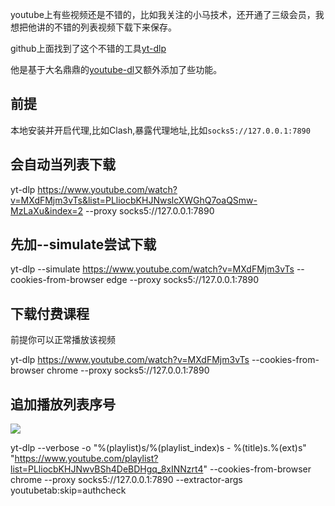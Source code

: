 youtube上有些视频还是不错的，比如我关注的小马技术，还开通了三级会员，我想把他讲的不错的列表视频下载下来保存。

github上面找到了这个不错的工具[yt-dlp](https://github.com/yt-dlp/yt-dlp)

他是基于大名鼎鼎的[youtube-dl](https://github.com/ytdl-org/youtube-dl)又额外添加了些功能。

## 前提

本地安装并开启代理,比如Clash,暴露代理地址,比如`socks5://127.0.0.1:7890`

## 会自动当列表下载
yt-dlp https://www.youtube.com/watch?v=MXdFMjm3vTs&list=PLliocbKHJNwslcXWGhQ7oaQSmw-MzLaXu&index=2 --proxy socks5://127.0.0.1:7890

## 先加--simulate尝试下载
yt-dlp --simulate https://www.youtube.com/watch?v=MXdFMjm3vTs --cookies-from-browser edge --proxy socks5://127.0.0.1:7890

## 下载付费课程

前提你可以正常播放该视频

yt-dlp https://www.youtube.com/watch?v=MXdFMjm3vTs --cookies-from-browser chrome --proxy socks5://127.0.0.1:7890

## 追加播放列表序号

![](http://pek3b.qingstor.com/hexo-blog/20220304160239.png)

yt-dlp --verbose  -o "%(playlist)s/%(playlist_index)s - %(title)s.%(ext)s" "https://www.youtube.com/playlist?list=PLliocbKHJNwvBSh4DeBDHgq_8xINNzrt4" --cookies-from-browser chrome --proxy socks5://127.0.0.1:7890 --extractor-args youtubetab:skip=authcheck
